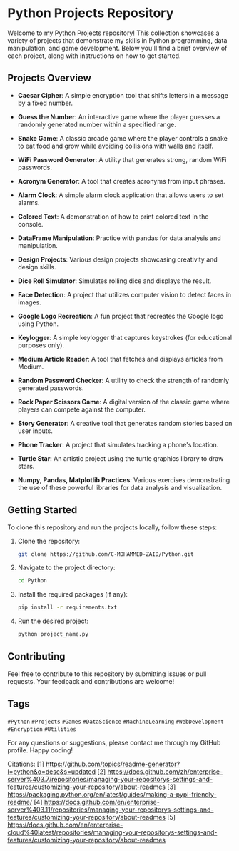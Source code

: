 # Python Projects Repository

Welcome to my Python Projects repository! This collection showcases a variety of projects that demonstrate my skills in Python programming, data manipulation, and game development. Below you'll find a brief overview of each project, along with instructions on how to get started.

## Projects Overview

- **Caesar Cipher**: A simple encryption tool that shifts letters in a message by a fixed number.
  
- **Guess the Number**: An interactive game where the player guesses a randomly generated number within a specified range.
  
- **Snake Game**: A classic arcade game where the player controls a snake to eat food and grow while avoiding collisions with walls and itself.
  
- **WiFi Password Generator**: A utility that generates strong, random WiFi passwords.
  
- **Acronym Generator**: A tool that creates acronyms from input phrases.
  
- **Alarm Clock**: A simple alarm clock application that allows users to set alarms.
  
- **Colored Text**: A demonstration of how to print colored text in the console.
  
- **DataFrame Manipulation**: Practice with pandas for data analysis and manipulation.
  
- **Design Projects**: Various design projects showcasing creativity and design skills.
  
- **Dice Roll Simulator**: Simulates rolling dice and displays the result.
  
- **Face Detection**: A project that utilizes computer vision to detect faces in images.
  
- **Google Logo Recreation**: A fun project that recreates the Google logo using Python.
  
- **Keylogger**: A simple keylogger that captures keystrokes (for educational purposes only).
  
- **Medium Article Reader**: A tool that fetches and displays articles from Medium.
  
- **Random Password Checker**: A utility to check the strength of randomly generated passwords.
  
- **Rock Paper Scissors Game**: A digital version of the classic game where players can compete against the computer.
  
- **Story Generator**: A creative tool that generates random stories based on user inputs.
  
- **Phone Tracker**: A project that simulates tracking a phone's location.
  
- **Turtle Star**: An artistic project using the turtle graphics library to draw stars.
  
- **Numpy, Pandas, Matplotlib Practices**: Various exercises demonstrating the use of these powerful libraries for data analysis and visualization.

## Getting Started

To clone this repository and run the projects locally, follow these steps:

1. Clone the repository:
   ```bash
   git clone https://github.com/C-MOHAMMED-ZAID/Python.git
   ```

2. Navigate to the project directory:
   ```bash
   cd Python
   ```

3. Install the required packages (if any):
   ```bash
   pip install -r requirements.txt
   ```

4. Run the desired project:
   ```bash
   python project_name.py
   ```

## Contributing

Feel free to contribute to this repository by submitting issues or pull requests. Your feedback and contributions are welcome!

## Tags

`#Python` `#Projects` `#Games` `#DataScience` `#MachineLearning` `#WebDevelopment` `#Encryption` `#Utilities`

For any questions or suggestions, please contact me through my GitHub profile. Happy coding!

Citations:
[1] https://github.com/topics/readme-generator?l=python&o=desc&s=updated
[2] https://docs.github.com/zh/enterprise-server%403.7/repositories/managing-your-repositorys-settings-and-features/customizing-your-repository/about-readmes
[3] https://packaging.python.org/en/latest/guides/making-a-pypi-friendly-readme/
[4] https://docs.github.com/en/enterprise-server%403.11/repositories/managing-your-repositorys-settings-and-features/customizing-your-repository/about-readmes
[5] https://docs.github.com/en/enterprise-cloud%40latest/repositories/managing-your-repositorys-settings-and-features/customizing-your-repository/about-readmes
